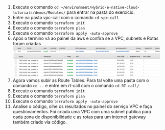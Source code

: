 1. Execute o comando `cd ~/environment/Hybrid-e-native-cloud-tutorials/demos/Modules/` para entrar na pasta do exercício.
2. Entre na pasta vpc-call com o comando `cd vpc-call`
3. Execute o comando `terraform init`
4. Execute o comando `terraform plan`
5. Execute o comando `terraform apply -auto-approve`
6. Após o termino vá ao painel da aws e confira se a VPC, subnets e Rotas foram criadas
   ![vpc](images/vpccreated.png)
   ![sub](images/subnetscreated.png)
7. Agora vamos subir as Route Tables. Para tal volte uma pasta com o comando `cd ..` e entre em rt-call com o comando `cd RT-call/`
8. Execute o comando `terraform init`
9.  Execute o comando `terraform plan`
10. Execute o comando `terraform apply -auto-approve`
11. Analise o código, olhe os resultados no painel do serviço VPC e faça questionamentos. Foi criada uma VPC com uma subnet publica para cada zona de disponibilidade e as rotas para um internet gateway também criado via código.
